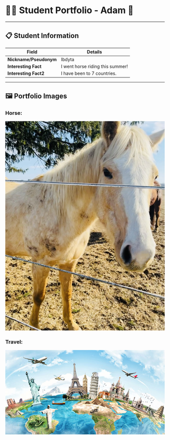 # 👨‍🎓 Student Portfolio - Adam 🚴

---

## 📋 Student Information

| **Field** | **Details** |
|-----------|-------------|
| **Nickname/Pseudonym** | Ibdyta |
| **Interesting Fact** | I went horse riding this summer! |
| **Interesting Fact2** | I have been to 7 countries. |

---

## 🖼️ Portfolio Images

### Horse:
 ![Horse](<IMG_4860 (1).jpg>)


### Travel: 
![Travel](internationalTravel.jpg)


